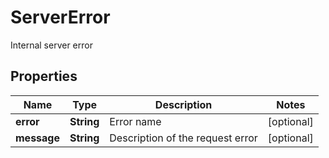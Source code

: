 

# ServerError

Internal server error

## Properties

| Name | Type | Description | Notes |
|------------ | ------------- | ------------- | -------------|
|**error** | **String** | Error name |  [optional] |
|**message** | **String** | Description of the request error |  [optional] |



